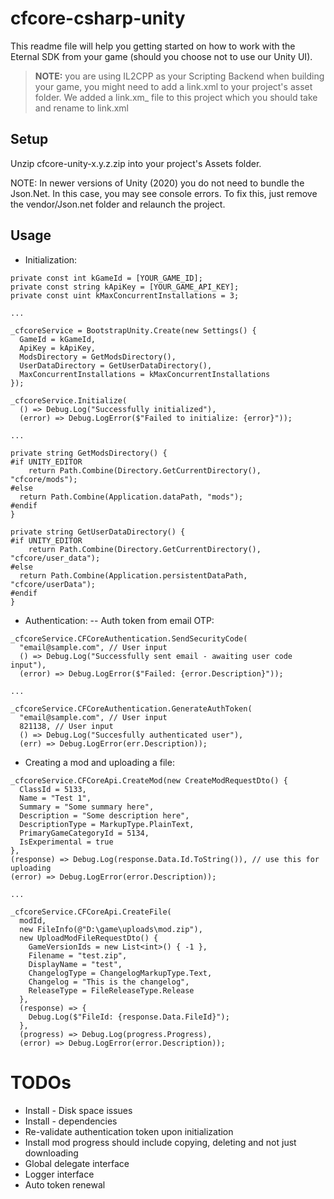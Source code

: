 
# cfcore-csharp-unity

This readme file will help you getting started on how to work with the Eternal
SDK from your game (should you choose not to use our Unity UI).

> **NOTE:** you are using IL2CPP as your Scripting Backend when building your
> game, you might need to add a link.xml to your project's asset folder.
> We added a link.xm_ file to this project which you should take and rename to
> link.xml

## Setup
Unzip cfcore-unity-x.y.z.zip into your project's Assets folder.

NOTE: In newer versions of Unity (2020) you do not need to bundle the Json.Net.
In this case, you may see console errors. To fix this, just remove the
vendor/Json.net folder and relaunch the project.

## Usage

- Initialization:
```
private const int kGameId = [YOUR_GAME_ID];
private const string kApiKey = [YOUR_GAME_API_KEY];
private const uint kMaxConcurrentInstallations = 3;

...

_cfcoreService = BootstrapUnity.Create(new Settings() {
  GameId = kGameId,
  ApiKey = kApiKey,
  ModsDirectory = GetModsDirectory(),
  UserDataDirectory = GetUserDataDirectory(),
  MaxConcurrentInstallations = kMaxConcurrentInstallations
});

_cfcoreService.Initialize(
  () => Debug.Log("Successfully initialized"),
  (error) => Debug.LogError($"Failed to initialize: {error}"));

...

private string GetModsDirectory() {
#if UNITY_EDITOR
    return Path.Combine(Directory.GetCurrentDirectory(), "cfcore/mods");
#else
  return Path.Combine(Application.dataPath, "mods");
#endif
}

private string GetUserDataDirectory() {
#if UNITY_EDITOR
    return Path.Combine(Directory.GetCurrentDirectory(), "cfcore/user_data");
#else
  return Path.Combine(Application.persistentDataPath, "cfcore/userData");
#endif
}
```

- Authentication:
-- Auth token from email OTP:
```
_cfcoreService.CFCoreAuthentication.SendSecurityCode(
  "email@sample.com", // User input
  () => Debug.Log("Successfully sent email - awaiting user code input"),
  (error) => Debug.LogError($"Failed: {error.Description}"));

...

_cfcoreService.CFCoreAuthentication.GenerateAuthToken(
  "email@sample.com", // User input
  821138, // User input
  () => Debug.Log("Succesfully authenticated user"),
  (err) => Debug.LogError(err.Description));
```

- Creating a mod and uploading a file:
```
_cfcoreService.CFCoreApi.CreateMod(new CreateModRequestDto() {
  ClassId = 5133,
  Name = "Test 1",
  Summary = "Some summary here",
  Description = "Some description here",
  DescriptionType = MarkupType.PlainText,
  PrimaryGameCategoryId = 5134,
  IsExperimental = true
},
(response) => Debug.Log(response.Data.Id.ToString()), // use this for uploading
(error) => Debug.LogError(error.Description));

...

_cfcoreService.CFCoreApi.CreateFile(
  modId,
  new FileInfo(@"D:\game\uploads\mod.zip"),
  new UploadModFileRequestDto() {
    GameVersionIds = new List<int>() { -1 },
    Filename = "test.zip",
    DisplayName = "test",
    ChangelogType = ChangelogMarkupType.Text,
    Changelog = "This is the changelog",
    ReleaseType = FileReleaseType.Release
  },
  (response) => {
    Debug.Log($"FileId: {response.Data.FileId}");
  },
  (progress) => Debug.Log(progress.Progress),
  (error) => Debug.LogError(error.Description));
```

# TODOs

- Install - Disk space issues
- Install - dependencies
- Re-validate authentication token upon initialization
- Install mod progress should include copying, deleting and not just downloading
- Global delegate interface
- Logger interface
- Auto token renewal